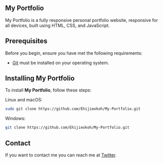 ## My Portfolio
My Portfolio is a fully responsive personal portfolio website, responsive for all devices, built using HTML, CSS, and JavaScript.


## Prerequisites

Before you begin, ensure you have met the following requirements:

* [Git](https://git-scm.com/downloads "Download Git") must be installed on your operating system.

## Installing My Portfolio

To install **My Portfolio**, follow these steps:

Linux and macOS:

```bash
sudo git clone https://github.com/Ehijieokoh/My-Portfolio.git
```

Windows:

```bash
git clone https://github.com/Ehijieokoh/My-Portfolio.git
```

## Contact

If you want to contact me you can reach me at [Twitter](https://www.x.com/emjaysblogg).


